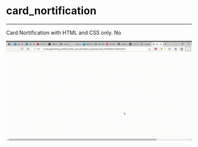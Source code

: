 # card_nortification

***
Card Nortification with HTML and CSS only. No 

<img src="card_notification.gif" />
